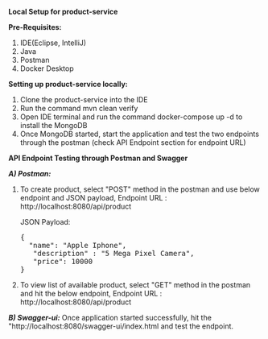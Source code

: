 **Local Setup for product-service**

**Pre-Requisites:**
1. IDE(Eclipse, IntelliJ)
2. Java
3. Postman
4. Docker Desktop

**Setting up product-service locally:**
1. Clone the product-service into the IDE
2. Run the command mvn clean verify
3. Open IDE terminal and run the command docker-compose up -d to install the MongoDB
4. Once MongoDB started, start the application and test the two endpoints through the postman (check API Endpoint section for endpoint URL)

**API Endpoint Testing through Postman and Swagger**

**<i>A) Postman:</i>**
   1. To create product, select "POST" method in the postman and use below endpoint and JSON payload, 
      Endpoint URL : http://localhost:8080/api/product

      JSON Payload:
      <pre>{
        "name": "Apple Iphone",
         "description" : "5 Mega Pixel Camera",
         "price": 10000
      }</pre>
      
   3. To view list of available product, select "GET" method in the postman and hit the below endpoint,
      Endpoint URL : http://localhost:8080/api/product

**<i>B) Swagger-ui:</i>**
   Once application started successfully, hit the "http://localhost:8080/swagger-ui/index.html and test the endpoint.
